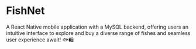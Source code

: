 # FishNet
A React Native mobile application with a MySQL backend, offering users an intuitive interface to explore and buy a diverse range of fishes and seamless user experience await! 🐟🛍️

